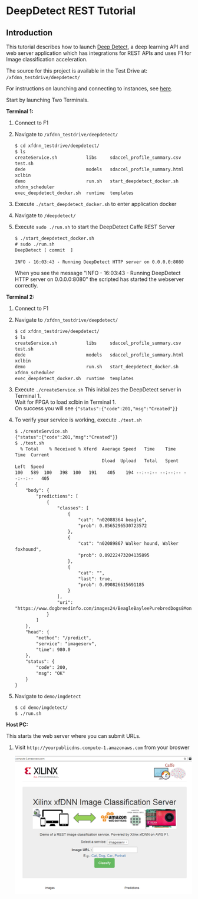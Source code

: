 # DeepDetect REST Tutorial

## Introduction
This tutorial describes how to launch [Deep Detect][], a deep learning API and web server application which has integrations for REST APIs and uses F1 for Image classification acceleration.

The source for this project is available in the Test Drive at: `/xfdnn_testdrive/deepdetect/`

For instructions on launching and connecting to instances, see [here][].

Start by launching Two Terminals.

**Terminal 1:**
1. Connect to F1
2. Navigate to `/xfdnn_testdrive/deepdetect/`
	```
	$ cd xfdnn_testdrive/deepdetect/
	$ ls
	createService.sh           libs     sdaccel_profile_summary.csv   test.sh
	dede                       models   sdaccel_profile_summary.html  xclbin
	demo                       run.sh   start_deepdetect_docker.sh    xfdnn_scheduler
	exec_deepdetect_docker.sh  runtime  templates
	```
2. Execute `./start_deepdetect_docker.sh` to enter application docker
3. Navigate to `/deepdetect/`
4. Execute `sudo ./run.sh` to start the DeepDetect Caffe REST Server
	```
	$ ./start_deepdetect_docker.sh
	# sudo ./run.sh
	DeepDetect [ commit  ]

	INFO - 16:03:43 - Running DeepDetect HTTP server on 0.0.0.0:8080
	```

	When you see the message "INFO - 16:03:43 - Running DeepDetect HTTP server on 0.0.0.0:8080" the scripted has started the webserver correctly.

**Terminal 2:**
1. Connect to F1
2. Navigate to `/xfdnn_testdrive/deepdetect/`
	```
	$ cd xfdnn_testdrive/deepdetect/
	$ ls
	createService.sh           libs     sdaccel_profile_summary.csv   test.sh
	dede                       models   sdaccel_profile_summary.html  xclbin
	demo                       run.sh   start_deepdetect_docker.sh    xfdnn_scheduler
	exec_deepdetect_docker.sh  runtime  templates
	```
3. Execute `./createService.sh`
   This initializes the DeepDetect server in Terminal 1. </br>
   Wait for FPGA to load xclbin in Terminal 1. </br>
   On success you will see `{"status":{"code":201,"msg":"Created"}}`

4. To verify your service is working, execute `./test.sh`
	```
	$ ./createService.sh
	{"status":{"code":201,"msg":"Created"}}
	$ ./test.sh
	  % Total    % Received % Xferd  Average Speed   Time    Time     Time  Current
									 Dload  Upload   Total   Spent    Left  Speed
	100   589  100   398  100   191    405    194 --:--:-- --:--:-- --:--:--   405
	{
		"body": {
			"predictions": [
				{
					"classes": [
						{
							"cat": "n02088364 beagle",
							"prob": 0.8565296530723572
						},
						{
							"cat": "n02089867 Walker hound, Walker foxhound",
							"prob": 0.09222473204135895
						},
						{
							"cat": "",
							"last": true,
							"prob": 0.090826615691185
						}
					],
					"uri": "https://www.dogbreedinfo.com/images24/BeagleBayleePurebredDogs8Months1.jpg"
				}
			]
		},
		"head": {
			"method": "/predict",
			"service": "imageserv",
			"time": 980.0
		},
		"status": {
			"code": 200,
			"msg": "OK"
		}
	}
	```

5. Navigate to `demo/imgdetect`
	```
	$ cd demo/imgdetect/
	$ ./run.sh
	```

**Host PC:**

This starts the web server where you can submit URLs.

1. Visit `http://yourpublicdns.compute-1.amazonaws.com` from your broswer

	![](img/deepdetect_rest.png)

[here]: launching_instance.md
[Deep Detect]: https://github.com/beniz/deepdetect
